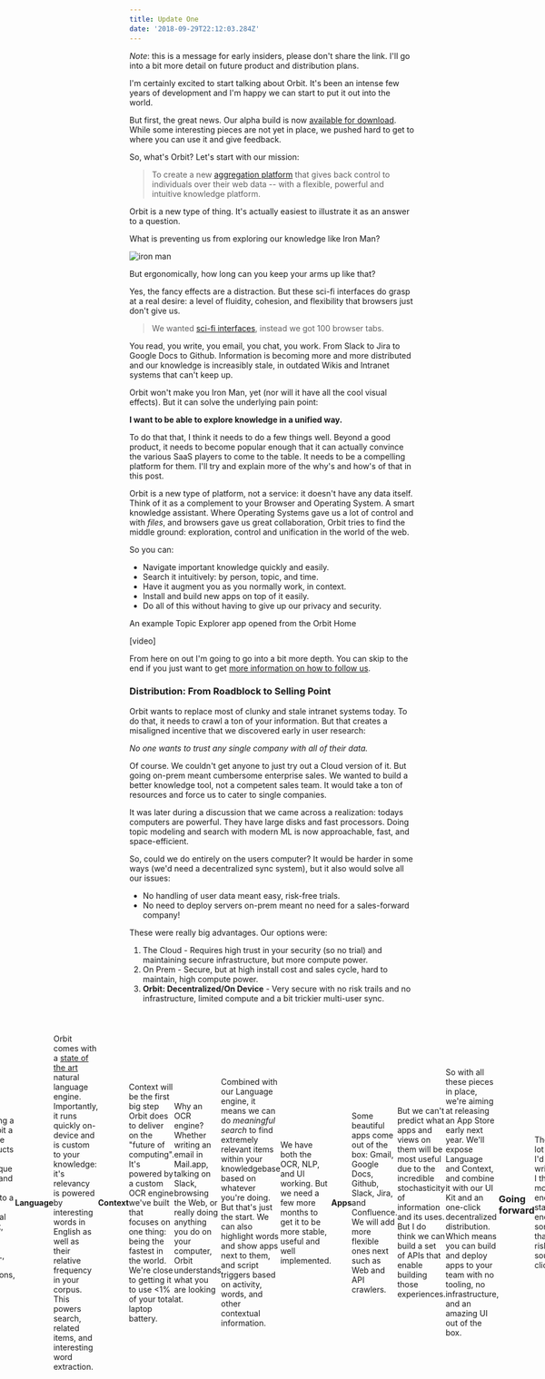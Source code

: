 ```yaml
---
title: Update One
date: '2018-09-29T22:12:03.284Z'
---
```


_Note_: this is a message for early insiders, please don't share the link. I'll go into a bit more detail on future product and distribution plans.

I'm certainly excited to start talking about Orbit. It's been an intense few years of development and I'm happy we can start to put it out into the world.

But first, the great news. Our alpha build is now [available for download](). While some interesting pieces are not yet in place, we pushed hard to get to where you can use it and give feedback.

So, what's Orbit? Let's start with our mission:

> To create a new [aggregation platform](https://stratechery.com/2017/defining-aggregators/) that gives back control to individuals over their web data -- with a flexible, powerful and intuitive knowledge platform.

Orbit is a new type of thing. It's actually easiest to illustrate it as an answer to a question.

What is preventing us from exploring our knowledge like Iron Man?

![iron man](http://gradschoolguru.com/wp-content/uploads/2017/01/Iron-Man-Movie-Prologue-Hologram.jpg)

<div class="alt">
  But ergonomically, how long can you keep your arms up like that?
</div>

Yes, the fancy effects are a distraction. But these sci-fi interfaces do grasp at a real desire: a level of fluidity, cohesion, and flexibility that browsers just don't give us.

> We wanted [sci-fi interfaces](https://www.youtube.com/watch?v=PJqbivkm0Ms), instead we got 100 browser tabs.

You read, you write, you email, you chat, you work. From Slack to Jira to Google Docs to Github. Information is becoming more and more distributed and our knowledge is increasibly stale, in outdated Wikis and Intranet systems that can't keep up.

Orbit won't make you Iron Man, yet (nor will it have all the cool visual effects). But it can solve the underlying pain point:

**I want to be able to explore knowledge in a unified way.**

To do that that, I think it needs to do a few things well. Beyond a good product, it needs to become popular enough that it can actually convince the various SaaS players to come to the table. It needs to be a compelling platform for them. I'll try and explain more of the why's and how's of that in this post.

Orbit is a new type of platform, not a service: it doesn't have any data itself. Think of it as a complement to your Browser and Operating System. A smart knowledge assistant. Where Operating Systems gave us a lot of control and with _files_, and browsers gave us great collaboration, Orbit tries to find the middle ground: exploration, control and unification in the world of the web.

So you can:

- Navigate important knowledge quickly and easily.
- Search it intuitively: by person, topic, and time.
- Have it augment you as you normally work, in context.
- Install and build new apps on top of it easily.
- Do all of this without having to give up our privacy and security.

<div class="demo-image"></div>

<div class="alt">
  An example Topic Explorer app opened from the Orbit Home
</div>

[video]

From here on out I'm going to go into a bit more depth. You can skip to the end if you just want to get [more information on how to follow us](#going-forward).

### Distribution: From Roadblock to Selling Point

Orbit wants to replace most of clunky and stale intranet systems today. To do that, it needs to crawl a ton of your information. But that creates a misaligned incentive that we discovered early in user research:

_No one wants to trust any single company with all of their data._

Of course. We couldn't get anyone to just try out a Cloud version of it. But going on-prem meant cumbersome enterprise sales. We wanted to build a better knowledge tool, not a competent sales team. It would take a ton of resources and force us to cater to single companies.

It was later during a discussion that we came across a realization: todays computers are powerful. They have large disks and fast processors. Doing topic modeling and search with modern ML is now approachable, fast, and space-efficient.

So, could we do entirely on the users computer? It would be harder in some ways (we'd need a decentralized sync system), but it also would solve all our issues:

- No handling of user data meant easy, risk-free trials.
- No need to deploy servers on-prem meant no need for a sales-forward company!

These were really big advantages. Our options were:

1. The Cloud - Requires high trust in your security (so no trial) and maintaining secure infrastructure, but more compute power.
2. On Prem - Secure, but at high install cost and sales cycle, hard to maintain, high compute power.
3. **Orbit: Decentralized/On Device** - Very secure with no risk trails and no infrastructure, limited compute and a bit trickier multi-user sync.

<div style="margin: 2.5rem -20%; display: flex; align-items: center; justify-content: center;">
  <div style="margin: auto;  max-width: 100vw;">
    <img alt="On-Device = Data stays on your computer" src="./illustration.svg" />
  </img>
</div>

So, this is what Orbit does. Orbit never sends your data, or your keys, outside of your computer. You can download and try it without having to trust us: you can firewall Orbit!

But it also has a huge benefit for incentives: it means **the product must actually be good**. We can't hide behind a sales team.

### The Technical Bits

#### Home

The Orbit Home is your flexible unified knowledge launcher. For now it's a lot like Spotlight with some recent activity and a directory of people.

<div style="width: 480px; border-radius: 20px; overflow: hidden; position: absolute; left: -580px;">
  <img alt="Orbit Home" src="./home.jpg" />
</div>

> Use Option+Space to open Orbit anywhere

#### Bit

We're calling a "file" in orbit a "Bit". Where SaaS products have data behind unique interfaces and APIs, Orbit apps sync to a common fundamental unit: the bit, which can represent Text, HTML, Tasks, Conversations, and more.

#### Language

Orbit comes with a [state of the art](https://arxiv.org/pdf/1803.08493.pdf) natural language engine. Importantly, it runs quickly on-device and is custom to your knowledge: it's relevancy is powered by interesting words in English as well as their relative frequency in your corpus. This powers search, related items, and interesting word extraction.

#### Context

Context will be the first big step Orbit does to deliver on the "future of computing". It's powered by a custom OCR engine we've built that focuses on one thing: being the fastest in the world. We're close to getting it to use <1% of your total laptop battery.

Why an OCR engine? Whether writing an email in Mail.app, talking on Slack, browsing the Web, or really doing anything you do on your computer, Orbit understands what you are looking at.

Combined with our Language engine, it means we can do _meaningful search_ to find extremely relevant items within your knowledgebase based on whatever you're doing. But that's just the start. We can also highlight words and show apps next to them, and script triggers based on activity, words, and other contextual information.

We have both the OCR, NLP, and UI working. But we need a few more months to get it to be more stable, useful and well implemented.

#### Apps

Some beautiful apps come out of the box: Gmail, Google Docs, Github, Slack, Jira, and Confluence. We will add more flexible ones next such as Web and API crawlers.

<div style="display: flex; flex-flow: row; height: 120px; max-width: 100%; justify-content: space-between; padding: 30px 0;">
  <img class="icon" src="./icons/gdrive.svg" />
  <img class="icon" src="./icons/github.svg" />
  <img class="icon" src="./icons/gmail.svg" />
  <img class="icon" src="./icons/jira.svg" />
  <img class="icon" src="./icons/confluence.svg" />
  <img class="icon" src="./icons/slack.svg" />
</div>

But we can't predict what apps and views on them will be most useful due to the incredible stochasticity of information and its uses. But I do think we can build a set of APIs that enable building those experiences.

So with all these pieces in place, we're aiming at releasing an App Store early next year. We'll expose Language and Context, and combine it with our UI Kit and an one-click decentralized distribution. Which means you can build and deploy apps to your team with no tooling, no infrastructure, and an amazing UI out of the box.

### Going forward

There's a lot more I'd like to write, but I think is more than enough to start. I'll end with something that will risk sounding cliché:

The biggest feature of Orbit is trust. If you don't feel it will respect your privacy in the long run, it wont get off the ground. Much like a Browser or Operating System, it should be a fundamental tool you trust to handle sensitive information.

We've designed it in the only way we know that guarantees that for now: by never sending data off your device. As we go decentralized we'll have to continue to make good security decisions.

Of course, trust doesn't matter if your product doesn't meet real needs. The next feed months will be exciting as we attempt to do that. I'm happy to have you on board early, and your feedback will be the most important part of ensuring that!

[Here is my email](nate@tryorbit.com). Please send me any and all inquiries, requests and bugs.

[Here is our roadmap](). We will update it about once a week.

[Here is our Slack room](). Please do join for more unstructured discussion.

I am very excited to start sharing progress with you all.

<br />
